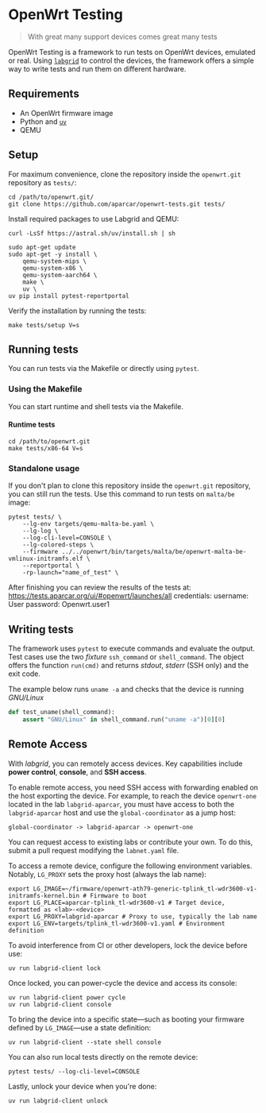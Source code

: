 # OpenWrt Testing

> With great many support devices comes great many tests

OpenWrt Testing is a framework to run tests on OpenWrt devices, emulated or
real. Using [`labgrid`](https://labgrid.readthedocs.io/en/latest/) to control
the devices, the framework offers a simple way to write tests and run them on
different hardware.

## Requirements

- An OpenWrt firmware image
- Python and [`uv`](https://docs.astral.sh/uv/)
- QEMU


## Setup

For maximum convenience, clone the repository inside the `openwrt.git`
repository as `tests/`:

```shell
cd /path/to/openwrt.git/
git clone https://github.com/aparcar/openwrt-tests.git tests/
```

Install required packages to use Labgrid and QEMU:

```shell
curl -LsSf https://astral.sh/uv/install.sh | sh

sudo apt-get update
sudo apt-get -y install \
    qemu-system-mips \
    qemu-system-x86 \
    qemu-system-aarch64 \
    make \
    uv \
uv pip install pytest-reportportal
```

Verify the installation by running the tests:

```shell
make tests/setup V=s
```

## Running tests

You can run tests via the Makefile or directly using `pytest`.

### Using the Makefile

You can start runtime and shell tests via the Makefile.

#### Runtime tests

```shell
cd /path/to/openwrt.git
make tests/x86-64 V=s
```

### Standalone usage

If you don't plan to clone this repository inside the `openwrt.git` repository,
you can still run the tests. Use this command to run tests on `malta/be` image:

```shell
pytest tests/ \
    --lg-env targets/qemu-malta-be.yaml \
    --lg-log \
    --log-cli-level=CONSOLE \
    --lg-colored-steps \
    --firmware ../../openwrt/bin/targets/malta/be/openwrt-malta-be-vmlinux-initramfs.elf \
    --reportportal \
    -rp-launch="name_of_test" \
```
After finishing you can review the results of the tests at: https://tests.aparcar.org/ui/#openwrt/launches/all
credentials: 
username: User
password: Openwrt.user1


## Writing tests

The framework uses `pytest` to execute commands and evaluate the output. Test
cases use the two _fixture_ `ssh_command` or `shell_command`. The object offers
the function `run(cmd)` and returns _stdout_, _stderr_ (SSH only) and the exit
code.

The example below runs `uname -a` and checks that the device is running
_GNU/Linux_

```python
def test_uname(shell_command):
    assert "GNU/Linux" in shell_command.run("uname -a")[0][0]
```

## Remote Access

With *labgrid*, you can remotely access devices. Key capabilities include
**power control**, **console**, and **SSH access**.

To enable remote access, you need SSH access with forwarding enabled on the host
exporting the device. For example, to reach the device `openwrt-one` located in
the lab `labgrid-aparcar`, you must have access to both the `labgrid-aparcar`
host and use the `global-coordinator` as a jump host:

```shell
global-coordinator -> labgrid-aparcar -> openwrt-one
```

You can request access to existing labs or contribute your own. To do this,
submit a pull request modifying the `labnet.yaml` file.

To access a remote device, configure the following environment variables.
Notably, `LG_PROXY` sets the proxy host (always the lab name):

```shell
export LG_IMAGE=~/firmware/openwrt-ath79-generic-tplink_tl-wdr3600-v1-initramfs-kernel.bin # Firmware to boot
export LG_PLACE=aparcar-tplink_tl-wdr3600-v1 # Target device, formatted as <lab>-<device>
export LG_PROXY=labgrid-aparcar # Proxy to use, typically the lab name
export LG_ENV=targets/tplink_tl-wdr3600-v1.yaml # Environment definition
```

To avoid interference from CI or other developers, lock the device before use:

```shell
uv run labgrid-client lock
```

Once locked, you can power-cycle the device and access its console:

```shell
uv run labgrid-client power cycle
uv run labgrid-client console
```

To bring the device into a specific state—such as booting your firmware defined
by `LG_IMAGE`—use a state definition:

```shell
uv run labgrid-client --state shell console
```

You can also run local tests directly on the remote device:

```shell
pytest tests/ --log-cli-level=CONSOLE
```

Lastly, unlock your device when you're done:

```shell
uv run labgrid-client unlock
```
